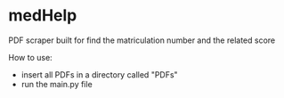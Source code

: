 # medHelp
PDF scraper built for find the matriculation number and the related score

How to use:
- insert all PDFs in a directory called "PDFs"
- run the main.py file
